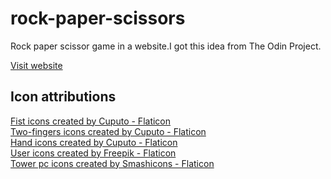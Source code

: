 # rock-paper-scissors
Rock paper scissor game in a website.I got this idea from The Odin Project.

[Visit website](https://shubha360.github.io/rock_paper_scissors-top/)

## Icon attributions

<a href="https://www.flaticon.com/free-icons/fist" title="fist icons">Fist icons created by Cuputo - Flaticon</a>
<br>
<a href="https://www.flaticon.com/free-icons/two-fingers" title="two-fingers icons">Two-fingers icons created by Cuputo - Flaticon</a>
<br>
<a href="https://www.flaticon.com/free-icons/hand" title="hand icons">Hand icons created by Cuputo - Flaticon</a>
<br>
<a href="https://www.flaticon.com/free-icons/user" title="user icons">User icons created by Freepik - Flaticon</a>
<br>
<a href="https://www.flaticon.com/free-icons/tower-pc" title="tower pc icons">Tower pc icons created by Smashicons - Flaticon</a>
